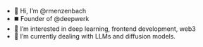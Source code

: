- 👋 Hi, I’m @rmenzenbach
- ◼️ Founder of @deepwerk
- 👀 I’m interested in deep learning, frontend development, web3
- 🌱 I’m currently dealing with LLMs and diffusion models.

<!---
rmenzenbach/rmenzenbach is a ✨ special ✨ repository because its `README.md` (this file) appears on your GitHub profile.
You can click the Preview link to take a look at your changes.
--->

